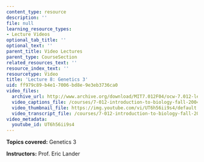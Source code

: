```yaml
---
content_type: resource
description: ''
file: null
learning_resource_types:
- Lecture Videos
optional_tab_title: ''
optional_text: ''
parent_title: Video Lectures
parent_type: CourseSection
related_resources_text: ''
resource_index_text: ''
resourcetype: Video
title: 'Lecture 8: Genetics 3'
uid: ff979c89-b4e1-7006-bd8e-9e3eb3736ca0
video_files:
  archive_url: http://www.archive.org/download/MIT7.012F04/ocw-7.012-lec8-24sep2004-220k.mp4
  video_captions_file: /courses/7-012-introduction-to-biology-fall-2004/ae654774d4a452cc8e196a26c8b0cc3f_UT6h56ii9s4.vtt
  video_thumbnail_file: https://img.youtube.com/vi/UT6h56ii9s4/default.jpg
  video_transcript_file: /courses/7-012-introduction-to-biology-fall-2004/f38365da2582dd53e341d1b33bc26af9_UT6h56ii9s4.pdf
video_metadata:
  youtube_id: UT6h56ii9s4
---
```


**Topics covered:** Genetics 3

**Instructors:** Prof. Eric Lander